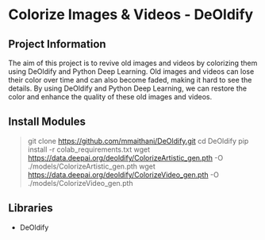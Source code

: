 # Colorize Images & Videos - DeOldify

## Project Information

The aim of this project is to revive old images and videos by colorizing them using DeOldify and Python Deep Learning. Old images and videos can lose their color over time and can also become faded, making it hard to see the details. By using DeOldify and Python Deep Learning, we can restore the color and enhance the quality of these old images and videos.

## Install Modules

> git clone https://github.com/mmaithani/DeOldify.git
> cd DeOldify
> pip install -r colab_requirements.txt
> wget https://data.deepai.org/deoldify/ColorizeArtistic_gen.pth -O ./models/ColorizeArtistic_gen.pth
> wget https://data.deepai.org/deoldify/ColorizeVideo_gen.pth -O ./models/ColorizeVideo_gen.pth

## Libraries

- DeOldify

